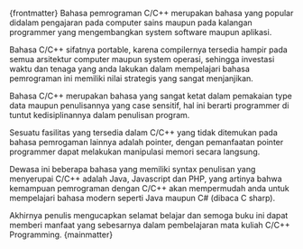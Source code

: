 {frontmatter}
Bahasa pemrograman C/C++ merupakan bahasa yang popular didalam
pengajaran pada computer sains maupun pada kalangan programmer yang
mengembangkan system software maupun aplikasi.

Bahasa C/C++ sifatnya portable, karena compilernya tersedia hampir
pada semua arsitektur computer maupun system operasi, sehingga investasi
waktu dan tenaga yang anda lakukan dalam mempelajari bahasa pemrograman
ini memiliki nilai strategis yang sangat menjanjikan.

Bahasa C/C++ merupakan bahasa yang sangat ketat dalam pemakaian
type data maupun penulisannya yang case sensitif, hal ini berarti programmer
di tuntut kedisiplinannya dalam penulisan program.

Sesuatu fasilitas yang tersedia dalam C/C++ yang tidak ditemukan pada
bahasa pemrogaman lainnya adalah pointer, dengan pemanfaatan pointer
programmer dapat melakukan manipulasi memori secara langsung.

Dewasa ini beberapa bahasa yang memiliki syntax penulisan yang
menyerupai C/C++ adalah Java, Javascript dan PHP, yang artinya bahwa
kemampuan pemrograman dengan C/C++ akan mempermudah anda untuk
mempelajari bahasa modern seperti Java maupun C# (dibaca C sharp).

Akhirnya penulis mengucapkan selamat belajar dan semoga buku ini
dapat memberi manfaat yang sebesarnya dalam pembelajaran mata kuliah
C/C++ Programming.
{mainmatter} 
